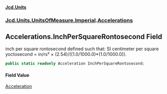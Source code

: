 #### [Jcd.Units](index 'index')
### [Jcd.Units.UnitsOfMeasure.Imperial](Jcd.Units.UnitsOfMeasure.Imperial 'Jcd.Units.UnitsOfMeasure.Imperial').[Accelerations](Accelerations 'Jcd.Units.UnitsOfMeasure.Imperial.Accelerations')

## Accelerations.InchPerSquareRontosecond Field

inch per square rontosecond defined such that: SI centimeter per square yoctosecond = in/rs² ×
(2.54)/((1.0/1000.0)*(1.0/1000.0)).

```csharp
public static readonly Acceleration InchPerSquareRontosecond;
```

#### Field Value
[Acceleration](Acceleration 'Jcd.Units.UnitTypes.Acceleration')